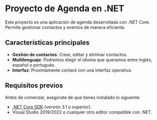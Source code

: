 # Proyecto de Agenda en .NET

Este proyecto es una aplicación de agenda desarrollada con .NET Core. Permite gestionar contactos y eventos de manera eficiente.

## Características principales

- **Gestión de contactos**: Crear, editar y eliminar contactos.
- **Multilenguaje**: Podremos elegir el idioma que queramos entre inglés, español o portugués.
- **Interfaz**: Próximamente contará con una interfaz operativa.


## Requisitos previos

Antes de comenzar, asegúrate de que tienes instalado lo siguiente:

- [.NET Core SDK](https://dotnet.microsoft.com/download/dotnet-core) (versión 3.1 o superior).
- Visual Studio 2019/2022 o cualquier otro editor compatible con .NET.
